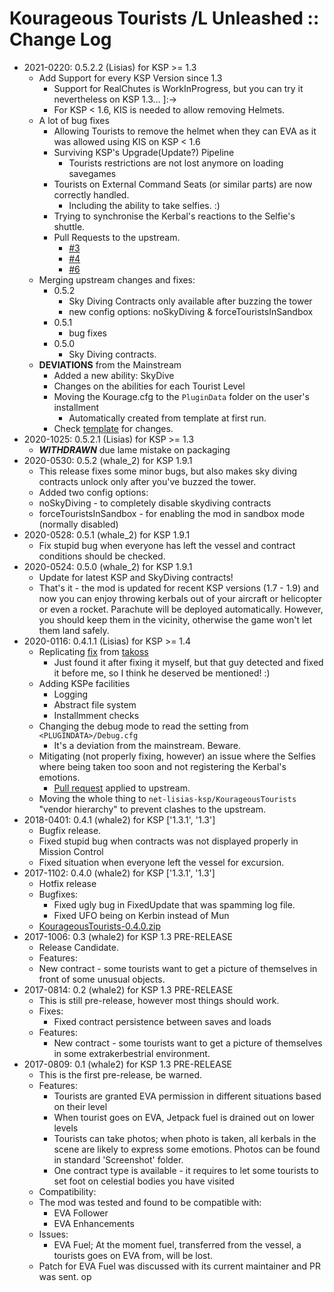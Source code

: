 # Kourageous Tourists /L Unleashed :: Change Log

* 2021-0220: 0.5.2.2 (Lisias) for KSP >= 1.3
	+ Add Support for every KSP Version since 1.3
		- Support for RealChutes is WorkInProgress, but you can try it nevertheless on KSP 1.3... ]:->
		- For KSP < 1.6, KIS is needed to allow removing Helmets.
	+ A lot of bug fixes
		- Allowing Tourists to remove the helmet when they can EVA as it was allowed using KIS on KSP < 1.6 
		- Surviving KSP's Upgrade(Update?) Pipeline
			- Tourists restrictions are not lost anymore on loading savegames
		- Tourists on External Command Seats (or similar parts) are now correctly handled.
			- Including the ability to take selfies. :) 
		- Trying to synchronise the Kerbal's reactions to the Selfie's shuttle.
		- Pull Requests to the upstream.
			- [#3](https://github.com/whale2/KourageousTourists/pull/3) 
			- [#4](https://github.com/whale2/KourageousTourists/pull/4)
			- [#6](https://github.com/whale2/KourageousTourists/pull/6)
	+ Merging upstream changes and fixes:
		- 0.5.2
			- Sky Diving Contracts only available after buzzing the tower
			- new config options: noSkyDiving & forceTouristsInSandbox
		- 0.5.1
			- bug fixes
		- 0.5.0
			- Sky Diving contracts.
	+ **DEVIATIONS** from the Mainstream
		- Added a new ability: SkyDive
		- Changes on the abilities for each Tourist Level
		- Moving the Kourage.cfg to the `PluginData` folder on the user's installment
			- Automatically created from template at first run.
		- Check [template](https://github.com/net-lisias-kspu/KourageousTourists/blob/master/GameData/net.lisias.ksp/KourageousTourists/PluginData/Kourage.cfg) for changes.
* 2020-1025: 0.5.2.1 (Lisias) for KSP >= 1.3
	+ ***WITHDRAWN*** due lame mistake on packaging 
* 2020-0530: 0.5.2 (whale_2) for KSP 1.9.1
	+ This release fixes some minor bugs, but also makes sky diving contracts unlock only after you've buzzed the tower.
	+ Added two config options:
	+ noSkyDiving - to completely disable skydiving contracts
	+ forceTouristsInSandbox - for enabling the mod in sandbox mode (normally disabled)
* 2020-0528: 0.5.1 (whale_2) for KSP 1.9.1
	+ Fix stupid bug when everyone has left the vessel and contract conditions should be checked.
* 2020-0524: 0.5.0 (whale_2) for KSP 1.9.1
	+ Update for latest KSP and SkyDiving contracts!
	+ That's it - the mod is updated for recent KSP versions (1.7 - 1.9) and now you can enjoy throwing kerbals out of your aircraft or helicopter or even a rocket. Parachute will be deployed automatically. However, you should keep them in the vicinity, otherwise the game won't let them land safely.
* 2020-0116: 0.4.1.1 (Lisias) for KSP >= 1.4
	+ Replicating [fix](https://github.com/whale2/KourageousTourists/pull/2) from [takoss](https://github.com/takoss)
		- Just found it after fixing it myself, but that guy detected and fixed it before me, so I think he deserved be mentioned! :)
	+ Adding KSPe facilities
		- Logging
		- Abstract file system
		- Installmment checks
	+ Changing the debug mode to read the setting from `<PLUGINDATA>/Debug.cfg`
		- It's a deviation from the mainstream. Beware. 
	+ Mitigating (not properly fixing, however) an issue where the Selfies where being taken too soon and not registering the Kerbal's emotions.
		- [Pull request](https://github.com/whale2/KourageousTourists/pull/3) applied to upstream.
	+ Moving the whole thing to `net-lisias-ksp/KourageousTourists` "vendor hierarchy" to prevent clashes to the upstream.
* 2018-0401: 0.4.1 (whale2) for KSP ['1.3.1', '1.3']
	+ Bugfix release.
	+ Fixed stupid bug when contracts was not displayed properly in Mission Control
	+ Fixed situation when everyone left the vessel for excursion.
* 2017-1102: 0.4.0 (whale2) for KSP ['1.3.1', '1.3']
	+ Hotfix release
	+ Bugfixes:
		- Fixed ugly bug in FixedUpdate that was spamming log file.
		- Fixed UFO being on Kerbin instead of Mun
	+ [KourageousTourists-0.4.0.zip](https://github.com/whale2/KourageousTourists/files/1439604/KourageousTourists-0.4.0.zip)
* 2017-1006: 0.3 (whale2) for KSP 1.3 PRE-RELEASE
	+ Release Candidate.
	+ Features:
	+ New contract - some tourists want to get a picture of themselves in front of some unusual objects.
* 2017-0814: 0.2 (whale2) for KSP 1.3 PRE-RELEASE
	+ This is still pre-release, however most things should work.
	+ Fixes:
		- Fixed contract persistence between saves and loads
	+ Features:
		- New contract - some tourists want to get a picture of themselves in some extrakerbestrial environment.
* 2017-0809: 0.1 (whale2) for KSP 1.3 PRE-RELEASE
	+ This is the first pre-release, be warned.
	+ Features:
		- Tourists are granted EVA permission in different situations based on their level
		- When tourist goes on EVA, Jetpack fuel is drained out on lower levels
		- Tourists can take photos; when photo is taken, all kerbals in the scene are likely to express some emotions. Photos can be found in standard 'Screenshot' folder.
		- One contract type is available - it requires to let some tourists to set foot on celestial bodies you have visited
	+ Compatibility:
	+ The mod was tested and found to be compatible with:
		- EVA Follower
		- EVA Enhancements
	+ Issues:
		- EVA Fuel; At the moment fuel, transferred from the vessel, a tourists goes on EVA from, will be lost.
	+ Patch for EVA Fuel was discussed with its current maintainer and PR was sent.
op
